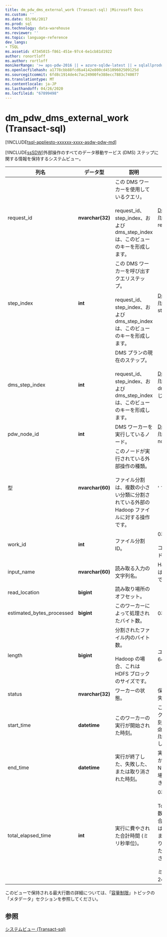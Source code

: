 ```yaml
---
title: dm_pdw_dms_external_work (Transact-sql) |Microsoft Docs
ms.custom: ''
ms.date: 03/06/2017
ms.prod: sql
ms.technology: data-warehouse
ms.reviewer: ''
ms.topic: language-reference
dev_langs:
- TSQL
ms.assetid: 47345015-f861-451e-97c4-6e1cb81d1922
author: ronortloff
ms.author: rortloff
monikerRange: '>= aps-pdw-2016 || = azure-sqldw-latest || = sqlallproducts-allversions'
ms.openlocfilehash: a1778cbb88fcd6a4142e800cd45109602509125d
ms.sourcegitcommit: 6fd8c1914de4c7ac24900fe388ecc7883c740077
ms.translationtype: MT
ms.contentlocale: ja-JP
ms.lasthandoff: 04/26/2020
ms.locfileid: "67899498"
---
```

# <a name="sysdm_pdw_dms_external_work-transact-sql"></a>dm_pdw_dms_external_work (Transact-sql)
[!INCLUDE[tsql-appliesto-xxxxxx-xxxx-asdw-pdw-md](../../includes/tsql-appliesto-xxxxxx-xxxx-asdw-pdw-md.md)]

  [!INCLUDE[ssSDW](../../includes/sssdw-md.md)]外部操作のすべてのデータ移動サービス (DMS) ステップに関する情報を保持するシステムビュー。  
  
|列名|データ型|説明|範囲|  
|-----------------|---------------|-----------------|-----------|  
|request_id|**nvarchar(32)**|この DMS ワーカーを使用しているクエリ。<br /><br /> request_id、step_index、および dms_step_index は、このビューのキーを形成します。|[Dm_pdw_exec_requests &#40;transact-sql&#41;](../../relational-databases/system-dynamic-management-views/sys-dm-pdw-exec-requests-transact-sql.md)の request_id と同じです。|  
|step_index|**int**|この DMS ワーカーを呼び出すクエリステップ。<br /><br /> request_id、step_index、および dms_step_index は、このビューのキーを形成します。|[Dm_pdw_request_steps &#40;transact-sql&#41;](../../relational-databases/system-dynamic-management-views/sys-dm-pdw-request-steps-transact-sql.md)の step_index と同じです。|  
|dms_step_index|**int**|DMS プランの現在のステップ。<br /><br /> request_id、step_index、および dms_step_index は、このビューのキーを形成します。|[Dm_pdw_dms_workers &#40;transact-sql&#41;](../../relational-databases/system-dynamic-management-views/sys-dm-pdw-dms-workers-transact-sql.md)の dms___step_index と同じです。|  
|pdw_node_id|**int**|DMS ワーカーを実行しているノード。|[Dm_pdw_nodes &#40;transact-sql&#41;](../../relational-databases/system-dynamic-management-views/sys-dm-pdw-nodes-transact-sql.md)の node_id と同じです。|  
|型|**nvarchar(60)**|このノードが実行されている外部操作の種類。<br /><br /> ファイル分割は、複数の小さい分類に分割されている外部の Hadoop ファイルに対する操作です。|' ファイル分割 '|  
|work_id|**int**|ファイル分割 ID。|0以上。<br /><br /> コンピューティングノードごとに一意です。|  
|input_name|**nvarchar(60)**|読み取る入力の文字列名。|Hadoop ファイルの場合は、Hadoop ファイル名です。|  
|read_location|**bigint**|読み取り場所のオフセット。||  
|estimated_bytes_processed|**bigint**|このワーカーによって処理されたバイト数。|0以上。|  
|length|**bigint**|分割されたファイル内のバイト数。<br /><br /> Hadoop の場合、これは HDFS ブロックのサイズです。|ユーザー定義。 既定値は 64 MB です。|  
|status|**nvarchar(32)**|ワーカーの状態。|保留中、処理中、完了、失敗、中止|  
|start_time|**datetime**|このワーカーの実行が開始された時刻。|このワーカーが所属するクエリステップの開始時刻以上。 「 [Sys. dm_pdw_request_steps &#40;transact-sql&#41;](../../relational-databases/system-dynamic-management-views/sys-dm-pdw-request-steps-transact-sql.md)」を参照してください。|  
|end_time|**datetime**|実行が終了した、失敗した、または取り消された時刻。|実行中またはキューに置かれたワーカーの場合は NULL です。 それ以外の場合は start_time より大きい。|  
|total_elapsed_time|**int**|実行に費やされた合計時間 (ミリ秒単位)。|0以上。<br /><br /> Total_elapsed_time が整数の最大値を超えた場合、total_elapsed_time は引き続き最大値になります。 この条件により、"最大値を超えました。" という警告が生成されます。<br /><br /> ミリ秒単位の最大値は24.8 日に相当します。|  
  
 このビューで保持される最大行数の詳細については、「[容量制限](/azure/sql-data-warehouse/sql-data-warehouse-service-capacity-limits#metadata)」トピックの「メタデータ」セクションを参照してください。
  
## <a name="see-also"></a>参照  
 [システムビュー &#40;Transact-sql&#41;](https://msdn.microsoft.com/library/35a6161d-7f43-4e00-bcd3-3091f2015e90)  
  
  
